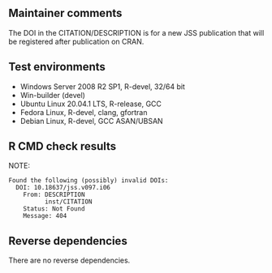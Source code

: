 ## Maintainer comments     
The DOI in the CITATION/DESCRIPTION is for a new JSS publication that will be registered after publication on CRAN. 

## Test environments
* Windows Server 2008 R2 SP1, R-devel, 32/64 bit
* Win-builder (devel)
* Ubuntu Linux 20.04.1 LTS, R-release, GCC
* Fedora Linux, R-devel, clang, gfortran
* Debian Linux, R-devel, GCC ASAN/UBSAN

## R CMD check results
NOTE: 

```
Found the following (possibly) invalid DOIs:
  DOI: 10.18637/jss.v097.i06
    From: DESCRIPTION
          inst/CITATION
    Status: Not Found
    Message: 404
```

## Reverse dependencies
There are no reverse dependencies.